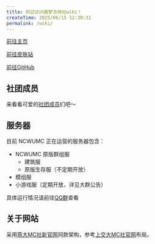 ```yaml
---
title: 欢迎访问画梦方块社wiki！
createTime: 2025/06/15 12:30:31
permalink: /wiki/
---
```



[前往主页](/)

[前往皮肤站](https://skin.twinklestars.top/auth/register)

[前往GitHub](https://github.com/xyrct301/ncwumc)

## 社团成员
来看看可爱的[社团成员](/list/ "点击查看社团成员列表")们吧～

## 服务器
目前 NCWUMC 正在运营的服务器包含：

* NCWUMC 原版群组服
  * 建筑服
  * 原版生存服（不定期开放）
* 模组服
* 小游戏服（定期开放，详见大群公告）

具体运行情况请前往[QQ群](/qq/)查看


## 关于网站
采用[燕大MC社新官网](https://github.com/ShuJun-Junical/ysumc.net)同款架构，参考[上交大MC社官网](https://mc.sjtu.cn/)布局。